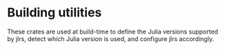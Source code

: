 # Building utilities

These crates are used at build-time to define the Julia versions supported by jlrs, detect which Julia version is used, and configure jlrs accordingly.
